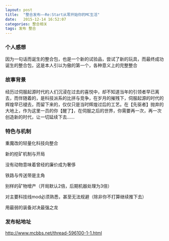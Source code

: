 ```yaml
---
layout: post
title:  "整合发布——Re:Start从零开始你的MC生活"
date:   2015-12-14 16:52:07
categories: 整合相关
tags: 发布 整合
---
```

### 个人感想

因为一句话而诞生的整合包，也是一个新的试验品，尝试了新的玩具，而最终成功诞生的整合包，这是本人引以为傲的第一个，各种意义上的完整整合

### 故事背景

经历过伺服起源时代的人们沉浸在过去的喜悦中，却不知道当年的引领者早已离去，而伴随着的，是科技派系的比拼与竞争，在岁月的摧残下，伺服起源的时代的辉煌早已褪去，而留下来的，仅仅只是当时辉煌过后的工艺。在【先驱者】抛弃的大地上，作为这里一员的你【醒了】，在伺服之后的世界，你需要再一次，再一次创造新的时代，让一切延续下去......

### 特色与机制

重魔改的轻量化科技向整合

新的挖矿机制与开局

没有动物意味着曾经的廉价成为奢侈

铁路与传送带是主角

别样的矿物增产（开局默认2倍，后期机器处理为3倍）

对主要科技线mod必须熟悉，甚至无法规避（除非你不打算继续推下去）

用最弱的装备对决最强之龙

### 发布帖地址

<http://www.mcbbs.net/thread-596100-1-1.html>